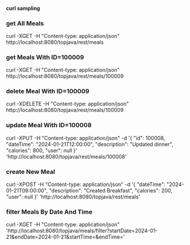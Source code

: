 #### curl sampling

### get All Meals
curl -XGET -H "Content-type: application/json" http://localhost:8080/topjava/rest/meals

### get Meals With ID=100009
curl -XGET -H "Content-type: application/json" http://localhost:8080/topjava/rest/meals/100009

### delete Meal With ID=100009
curl -XDELETE -H "Content-type: application/json" http://localhost:8080/topjava/rest/meals/100009

### update Meal With ID=100008
curl -XPUT -H "Content-type: application/json" -d '{ "id": 100008, "dateTime": "2024-01-21T12:00:00", "description": "Updated dinner", "calories": 800, "user": null }' 'http://localhost:8080/topjava/rest/meals/100008'

### create New Meal
curl -XPOST -H "Content-type: application/json" -d '{ "dateTime": "2024-01-21T09:00:00", "description": "Created Breakfast", "calories": 200, "user": null }' 'http://localhost:8080/topjava/rest/meals'

### filter Meals By Date And Time
curl -XGET -H "Content-type: application/json" 'http://localhost:8080/topjava/meals/filter?startDate=2024-01-21&endDate=2024-01-21&startTime=&endTime='
